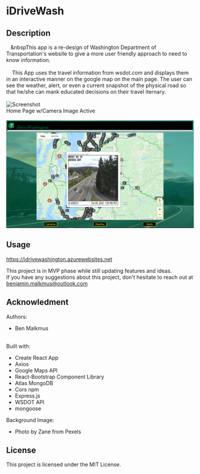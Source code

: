 # iDriveWash

## Description
&nbsp;&nbsp;&nbsp;&nbspThis app is a re-design of Washington Department of Transportation's website to give a more user friendly approach to need to know information. <br><br>
&nbsp;&nbsp;&nbsp;&nbsp;This App uses the travel information from wsdot.com and displays them in an interactive manner on the google map on the main page. The user can see the weather, alert, or even a current snapshot of the physical road so that he/she can mank educated decisions on their travel iternary.   <br><br>
![Screenshot](screenshots/Register.png)<br>
Home Page w/Camera Image Active<br>
<br>
![Screenshot](screenshots/iDriveWash.png)<br>


## Usage
https://idrivewashington.azurewebsites.net <br>

This project is in MVP phase while still updating features and ideas. <br>
If you have any suggestions about this project, don't hesitate to reach out at benjamin.malkmus@outlook.com

## Acknowledment
Authors:<br>
* Ben Malkmus <br><br>

Built with:<br>
* Create React App<br>
* Axios<br>
* Google Maps API <br>
* React-Bootstrap Component Library <br>
* Atlas MongoDB <br>
* Cors npm <br>
* Express.js <br>
* WSDOT API<br>
* mongoose 

Background Image:<br>
* Photo by Zane from Pexels

## License
This project is licensed under the MIT License.

